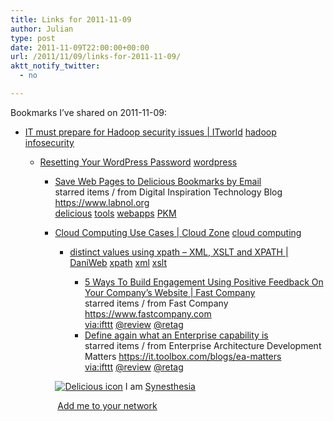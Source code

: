 ```yaml
---
title: Links for 2011-11-09
author: Julian
type: post
date: 2011-11-09T22:00:00+00:00
url: /2011/11/09/links-for-2011-11-09/
aktt_notify_twitter:
  - no

---
```

Bookmarks I&#8217;ve shared on 2011-11-09:

  * [IT must prepare for Hadoop security issues | ITworld][1] 
    [hadoop][2] [infosecurity][3] </li> 
    
      * [Resetting Your WordPress Password][4] 
        [wordpress][5] </li> 
        
          * [Save Web Pages to Delicious Bookmarks by Email][6]  
            starred items / from Digital Inspiration Technology Blog https://www.labnol.org  
            [delicious][7] [tools][8] [webapps][9] [PKM][10] 
          * [Cloud Computing Use Cases | Cloud Zone][11] 
            [cloud computing][12] </li> 
            
              * [distinct values using xpath &#8211; XML, XSLT and XPATH | DaniWeb][13] 
                [xpath][14] [xml][15] [xslt][16] </li> 
                
                  * [5 Ways To Build Engagement Using Positive Feedback On Your Company&#8217;s Website | Fast Company][17]  
                    starred items / from Fast Company https://www.fastcompany.com  
                    [via:ifttt][18] [@review][19] [@retag][20] 
                  * [Define again what an Enterprise capability is][21]  
                    starred items / from Enterprise Architecture Development Matters https://it.toolbox.com/blogs/ea-matters  
                    [via:ifttt][18] [@review][19] [@retag][20] </ul> 
                
                <p class="deliciouslink">
                  <a href="https://del.icio.us/synesthesia" title="See all my bookmarks on del.icio.us"><img src="https://www.synesthesia.co.uk/images/deliciousicon.jpg" alt="Delicious icon" /></a>&nbsp;I am <a href="https://del.icio.us/synesthesia" title="See all my bookmarks on del.icio.us">Synesthesia</a>
                </p>
                
                <p class="deliciouslink">
                  <a href="https://del.icio.us/network?add=synesthesia" title="Add me to your del.icio.us network"><img src="https://www.synesthesia.co.uk/images/add.gif" alt="" /></a>&nbsp;<a href="https://del.icio.us/network?add=synesthesia" title="Add me to your del.icio.us network">Add me to your network</a>
                </p>

 [1]: https://www.itworld.com/open-source/222599/it-must-prepare-hadoop-security-issues
 [2]: https://www.delicious.com/synesthesia/hadoop
 [3]: https://www.delicious.com/synesthesia/infosecurity
 [4]: https://codex.wordpress.org/Resetting_Your_Password#Through_phpMyAdmin
 [5]: https://www.delicious.com/synesthesia/wordpress
 [6]: https://www.labnol.org/internet/bookmark-pages-by-email/20353/
 [7]: https://www.delicious.com/synesthesia/delicious
 [8]: https://www.delicious.com/synesthesia/tools
 [9]: https://www.delicious.com/synesthesia/webapps
 [10]: https://www.delicious.com/synesthesia/PKM
 [11]: https://cloud.dzone.com/articles/cloud-computing-use-cases
 [12]: https://www.delicious.com/synesthesia/cloud+computing
 [13]: https://www.daniweb.com/software-development/xml-xslt-and-xpath/threads/392631
 [14]: https://www.delicious.com/synesthesia/xpath
 [15]: https://www.delicious.com/synesthesia/xml
 [16]: https://www.delicious.com/synesthesia/xslt
 [17]: https://www.fastcompany.com/1792748/5-ways-to-use-positive-feedback-to-build-engagement?partner=rss&utm_source=feedburner&utm_medium=feed&utm_campaign=Feed:+fastcompany/headlines+(Fast+Company+Headlines)
 [18]: https://www.delicious.com/synesthesia/via%3Aifttt
 [19]: https://www.delicious.com/synesthesia/%40review
 [20]: https://www.delicious.com/synesthesia/%40retag
 [21]: https://it.toolbox.com/blogs/ea-matters/define-again-what-an-enterprise-capability-is-49125?rss=1